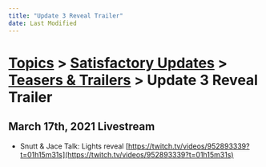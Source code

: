 ```yaml
---
title: "Update 3 Reveal Trailer"
date: Last Modified
---
```

# [Topics](../../../topics.md) > [Satisfactory Updates](../../../topics/satisfactory-updates.md) > [Teasers & Trailers](../../../topics/satisfactory-updates/teasers-trailers.md) > Update 3 Reveal Trailer

## March 17th, 2021 Livestream
* Snutt & Jace Talk: Lights reveal [https://twitch.tv/videos/952893339?t=01h15m31s](https://twitch.tv/videos/952893339?t=01h15m31s)
